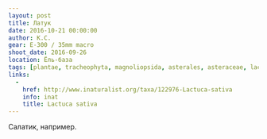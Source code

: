 ```yaml
---
layout: post
title: Латук
date: 2016-10-21 00:00:00
author: К.С.
gear: E-300 / 35mm macro
shoot_date: 2016-09-26
location: Ёль-база
tags: [plantae, tracheophyta, magnoliopsida, asterales, asteraceae, lactuca, lactuca sativa]
links:
  -
    href: http://www.inaturalist.org/taxa/122976-Lactuca-sativa
    info: inat
    title: Lactuca sativa
---
```


Салатик, например.
